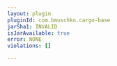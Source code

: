 ```yaml
---
layout: plugin
pluginId: com.bmuschko.cargo-base
jarSha1: INVALID
isJarAvailable: true
error: NONE
violations: []

---
```

